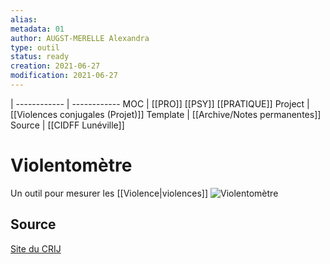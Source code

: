 ```yaml
---
alias:
metadata: 01
author: AUGST-MERELLE Alexandra
type: outil
status: ready
creation: 2021-06-27
modification: 2021-06-27
---
```

 | 
------------ | ------------
MOC | [[PRO]] [[PSY]] [[PRATIQUE]]
Project | [[Violences conjugales (Projet)]]
Template | [[Archive/Notes permanentes]]
Source | [[CIDFF Lunéville]]
# Violentomètre
Un outil pour mesurer les [[Violence|violences]]
![Violentomètre](https://crijinfo.fr/wp-content/uploads/2019/11/violences-couple-violentometre-1024x535.png)
## Source
[Site du CRIJ](https://crijinfo.fr/le-violentometre-un-outil-pour-mesurer-les-violences-conjugales/)